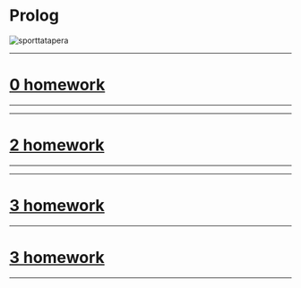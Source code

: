# Prolog

![sporttatapera](https://github.com/bd986650/23217_belovdanil/assets/96487423/fe01731b-bee5-47c5-9092-9fccb60758e4)

---
# [0 homework](https://github.com/bd986650/Introduction_to_AI/blob/main/hw1.pl)
---
---
# [2 homework](https://github.com/bd986650/Introduction_to_AI/blob/main/hw2.pl)
---
---
# [3 homework](https://github.com/bd986650/Introduction_to_AI/blob/main/hw3.pl)
---
# [3 homework](https://github.com/bd986650/Introduction_to_AI/blob/main/hw4.pl)
---

